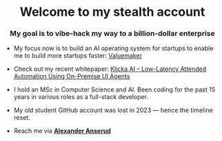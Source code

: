 <h1 align="center">Welcome to my stealth account</h1>
<h3 align="center">My goal is to vibe-hack my way to a billion-dollar enterprise</h3>

- My focus now is to build an AI operating system for startups to enable me to build more startups faster: [Valuemaker](https://www.valuemaker.ai)

- Check out my recent whitepaper: [Klicka AI – Low-Latency Attended Automation Using On-Premise UI Agents](https://www.klicka.ai/whitepaper)

- I hold an MSc in Computer Science and AI. Been coding for the past 15 years in various roles as a full-stack developer.

- My old student GitHub account was lost in 2023 — hence the timeline reset.

- Reach me via **[Alexander Anserud](https://www.linkedin.com/in/alexander-anserud/)**
